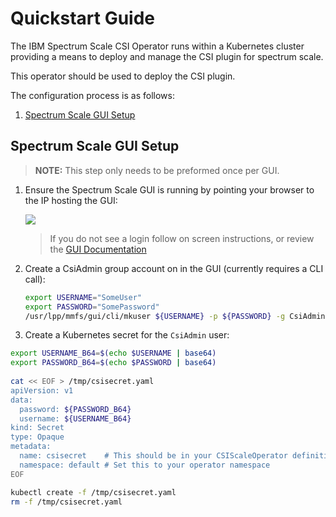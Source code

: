 Quickstart Guide
================

The IBM Spectrum Scale CSI Operator runs within a Kubernetes cluster providing a means to 
deploy and manage the CSI plugin for spectrum scale.

This operator should be used to deploy the CSI plugin.

The configuration process is as follows:

1. [Spectrum Scale GUI Setup](#spectrum-scale-gui-setup)

Spectrum Scale GUI Setup 
------------------------
> **NOTE:** This step only needs to be preformed once per GUI.

1. Ensure the Spectrum Scale GUI is running by pointing your browser to the IP hosting the GUI:

    ![](https://user-images.githubusercontent.com/1195452/67230992-6d2d9700-f40c-11e9-96d5-3f0e5bcb2d9a.png)

    > If you do not see a login follow on screen instructions, or review the [GUI Documentation](https://www.ibm.com/support/knowledgecenter/en/STXKQY_5.0.3/com.ibm.spectrum.scale.v5r03.doc/bl1ins_quickrefforgui.htm)


2. Create a CsiAdmin group account on in the GUI (currently requires a CLI call):
   ``` bash
   export USERNAME="SomeUser"
   export PASSWORD="SomePassword"
   /usr/lpp/mmfs/gui/cli/mkuser ${USERNAME} -p ${PASSWORD} -g CsiAdmin
   ```

3. Create a Kubernetes secret for the `CsiAdmin` user:
  ``` bash
  export USERNAME_B64=$(echo $USERNAME | base64)
  export PASSWORD_B64=$(echo $PASSWORD | base64)
    
  cat << EOF > /tmp/csisecret.yaml
  apiVersion: v1
  data:
    password: ${PASSWORD_B64}
    username: ${USERNAME_B64}
  kind: Secret
  type: Opaque
  metadata:
    name: csisecret    # This should be in your CSIScaleOperator definition
    namespace: default # Set this to your operator namespace
  EOF
  
  kubectl create -f /tmp/csisecret.yaml
  rm -f /tmp/csisecret.yaml
  
  ```
